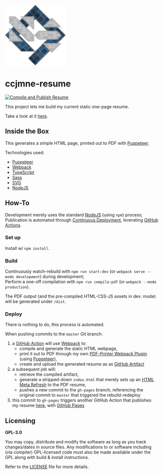 <img src="./src/assets/ccjmne-logo.svg" alt="ccjmne-logo" width="200"/>

# ccjmne-resume

[![Compile and Publish Resume](https://github.com/ccjmne/ccjmne-resume/actions/workflows/build-deploy.yml/badge.svg)](https://github.com/ccjmne/ccjmne-resume/actions/workflows/build-deploy.yml)

This project lets me build my current static one-page resume.

Take a look at it [here](https://ccjmne.github.io/ccjmne-resume).

## Inside the Box

This generates a simple HTML page, printed out to PDF with [Puppeteer](https://github.com/GoogleChrome/puppeteer).

Technologies used:

- [Puppeteer](https://github.com/GoogleChrome/puppeteer)
- [Webpack](https://webpack.js.org/)
- [TypeScript](https://www.typescriptlang.org/)
- [Sass](https://sass-lang.com/)
- [SVG](https://developer.mozilla.org/en-US/docs/Web/SVG)
- [NodeJS](https://nodejs.org/en/)

## How-To

Development merely uses the standard [NodeJS](https://nodejs.org/en/) (using `npm`) process;<br />
Publication is automated through [Continuous Deployment](https://www.atlassian.com/continuous-delivery/continuous-deployment), leverating [GitHub Actions](https://docs.github.com/en/actions).

### Set up

Install w/ `npm install`.

### Build

Continuously watch-rebuild with `npm run start:dev` (or `webpack serve --mode development`) during development;<br />
Perform a one-off compilation with `npm run compile:pdf` (or `webpack --mode production`).

The PDF output (and the pre-compiled HTML-CSS-JS assets in dev. mode) will be generated under `/dist`.

### Deploy

There is nothing to do, this process is automated.

When pushing commits to the `master` Git branch:
1. a [GitHub Action](https://docs.github.com/en/actions) will use [Webpack](https://webpack.js.org/) to:
   - compile and generate the static HTML webpage,
   - print it out to PDF through my own [PDF-Printer Webpack Plugin](./tooling/pdf-printer-plugin.ts) (using [Puppeteer](https://github.com/GoogleChrome/puppeteer)),
   - create and upload the generated resume as as [GitHub Artifact](https://docs.github.com/en/actions/using-workflows/storing-workflow-data-as-artifacts)
2. a subsequent job will:
   - retrieve the compiled artifact,
   - generate a stripped-down `index.html` that merely sets up an [HTML Meta Refresh](https://en.wikipedia.org/wiki/Meta_refresh) to the PDF resume,
   - pushes a new commit to the `gh-pages` branch, referencing the original commit to `master` that triggered the rebuild-redeploy
3. this commit to `gh-pages` triggers another GitHub Action that publishes my resume [here](https://ccjmne.github.io/ccjmne-resume), with [GitHub Pages](https://pages.github.com/)

## Licensing

**GPL-3.0**

You may copy, distribute and modify the software as long as you track changes/dates in source files. Any modifications to or software including (via compiler) GPL-licensed code must also be made available under the GPL along with build & install instructions.

Refer to the [LICENSE](./LICENSE) file for more details.
